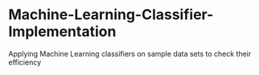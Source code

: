 # Machine-Learning-Classifier-Implementation
Applying Machine Learning classifiers on sample data sets to check their efficiency
